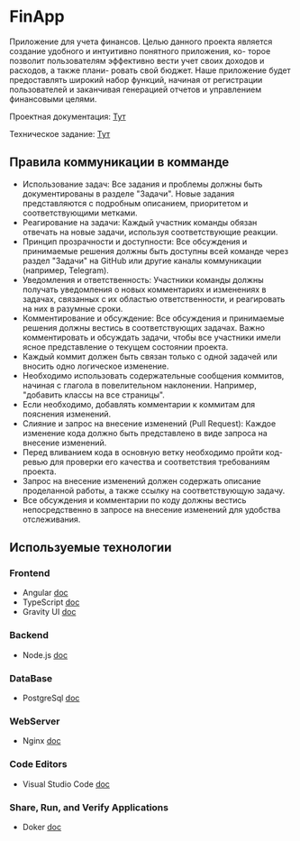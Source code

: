 # FinApp
Приложение для учета финансов. Целью данного проекта является создание удобного и интуитивно понятного приложения, ко-
торое позволит пользователям эффективно вести учет своих доходов и расходов, а также плани-
ровать свой бюджет. Наше приложение будет предоставлять широкий набор функций, начиная
от регистрации пользователей и заканчивая генерацией отчетов и управлением финансовыми
целями.

Проектная документация: [Тут](https://disk.yandex.ru/d/157B69BfXd8uTQ/I%20семестр)

Техническое задание: [Тут](https://docs.yandex.ru/docs/view?url=ya-disk-public%3A%2F%2FNlYGv4QGULzsZHGbxZb9SL95iBYmya%2F3lDLdEhd%2FXXRSXKUXbqfr8dL2oO%2BnjcF9LnwuG65u%2BCaUWt4uUumLKA%3D%3D%3A%2FII%20семестр%2FЭтап%201%2FТЗ.pdf&name=ТЗ.pdf&nosw=1)

## Правила коммуникации в комманде
- Использование задач: Все задания и проблемы должны быть документированы в разделе "Задачи". Новые задания представляются с подробным описанием, приоритетом и соответствующими метками.
- Реагирование на задачи: Каждый участник команды обязан отвечать на новые задачи, используя соответствующие реакции.
- Принцип прозрачности и доступности: Все обсуждения и принимаемые решения должны быть доступны всей команде через раздел "Задачи" на GitHub или другие каналы коммуникации (например, Telegram).
- Уведомления и ответственность: Участники команды должны получать уведомления о новых комментариях и изменениях в задачах, связанных с их областью ответственности, и реагировать на них в разумные сроки.
- Комментирование и обсуждение: Все обсуждения и принимаемые решения должны вестись в соответствующих задачах. Важно комментировать и обсуждать задачи, чтобы все участники имели ясное представление о текущем состоянии проекта.
- Каждый коммит должен быть связан только с одной задачей или вносить одно логическое изменение.
- Необходимо использовать содержательные сообщения коммитов, начиная с глагола в повелительном наклонении. Например, "добавить классы на все страницы".
- Если необходимо, добавлять комментарии к коммитам для пояснения изменений.
- Слияние и запрос на внесение изменений (Pull Request): Каждое изменение кода должно быть представлено в виде запроса на внесение изменений.
- Перед вливанием кода в основную ветку необходимо пройти код-ревью для проверки его качества и соответствия требованиям проекта.
- Запрос на внесение изменений должен содержать описание проделанной работы, а также ссылку на соответствующую задачу.
- Все обсуждения и комментарии по коду должны вестись непосредственно в запросе на внесение изменений для удобства отслеживания.

## Используемые технологии
### Frontend
- Angular [doc](https://angular.io/docs)
- TypeScript [doc](https://www.typescriptlang.org/docs/)
- Gravity UI [doc](https://gravity-ui.com/libraries)
### Backend
- Node.js [doc](https://nodejs.org/docs/latest/api/)
### DataBase
- PostgreSql [doc](https://www.postgresql.org/docs/current/)
### WebServer
- Nginx [doc](https://nginx.org/ru/docs/)
### Code Editors
- Visual Studio Code [doc](https://code.visualstudio.com/docs)
### Share, Run, and Verify Applications
- Doker [doc](https://docs.docker.com/?_gl=1*1oyux9e*_ga*NTU5OTQ5NTA3LjE3MTQ5MTY4NjU.*_ga_XJWPQMJYHQ*MTcxNDkxNjg2NC4xLjEuMTcxNDkxNjg4MS40My4wLjA.)
